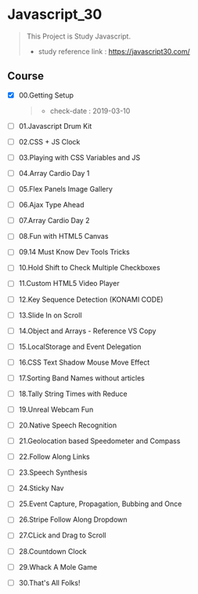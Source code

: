 # Javascript_30
 > This Project is Study Javascript.
 > - study reference link : https://javascript30.com/

 ## Course
  - [x] 00.Getting Setup
    > - check-date : 2019-03-10
  - [ ] 01.Javascript Drum Kit
  - [ ] 02.CSS + JS Clock
  - [ ] 03.Playing with CSS Variables and JS
  - [ ] 04.Array Cardio Day 1
  - [ ] 05.Flex Panels Image Gallery
  - [ ] 06.Ajax Type Ahead
  - [ ] 07.Array Cardio Day 2
  - [ ] 08.Fun with HTML5 Canvas
  - [ ] 09.14 Must Know Dev Tools Tricks
  - [ ] 10.Hold Shift to Check Multiple Checkboxes
  - [ ] 11.Custom HTML5 Video Player
  - [ ] 12.Key Sequence Detection (KONAMI CODE)
  - [ ] 13.Slide In on Scroll
  - [ ] 14.Object and Arrays - Reference VS Copy
  - [ ] 15.LocalStorage and Event Delegation
  - [ ] 16.CSS Text Shadow Mouse Move Effect
  - [ ] 17.Sorting Band Names without articles
  - [ ] 18.Tally String Times with Reduce
  - [ ] 19.Unreal Webcam Fun
  - [ ] 20.Native Speech Recognition
  - [ ] 21.Geolocation based Speedometer and Compass
  - [ ] 22.Follow Along Links
  - [ ] 23.Speech Synthesis
  - [ ] 24.Sticky Nav
  - [ ] 25.Event Capture, Propagation, Bubbing and Once
  - [ ] 26.Stripe Follow Along Dropdown
  - [ ] 27.CLick and Drag to Scroll
  - [ ] 28.Countdown Clock
  - [ ] 29.Whack A Mole Game
  - [ ] 30.That's All Folks!

